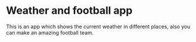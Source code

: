 # Weather and football app

This is an app which shows the current weather in different places, also you can make an amazing football team.
